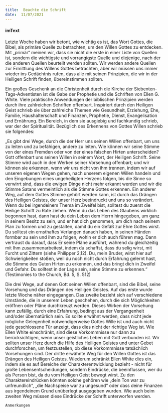 ```yaml
---
title:  Beachte die Schrift
date:  11/07/2021
---
```


#### imText

Letzte Woche haben wir betont, wie wichtig es ist, das Wort Gottes, die Bibel, als primäre Quelle zu betrachten, um den Willen Gottes zu entdecken. Mit „primär“ meinen wir, dass sie nicht die erste in einer Liste von Quellen ist, sondern die wichtigste und vorrangigste Quelle und diejenige, nach der die anderen Quellen beurteilt werden sollten. Wir werden andere Quellen zur Ermittlung des Willens Gottes betrachten, aber wir müssen uns immer wieder ins Gedächtnis rufen, dass alle mit seinen Prinzipien, die wir in der Heiligen Schrift finden, übereinstimmen sollten.

Ein großes Geschenk an die Christenheit durch die Kirche der Siebenten-Tags-Adventisten ist die Gabe der Prophetie und die Schriften von Ellen G. White. Viele praktische Anwendungen der biblischen Prinzipien werden durch ihre zahlreichen Schriften offenbart. Inspiriert durch den Heiligen Geist schrieb sie über zahlreiche Themen wie Gesundheit, Erziehung, Ehe, Familie, Haushalterschaft und Finanzen, Prophetie, Dienst, Evangelisation und Ernährung. Ein Bereich, in dem sie ausgiebig und fachkundig schrieb, war der der Spiritualität. Bezüglich des Erkennens von Gottes Willen schrieb sie folgendes:

„Es gibt drei Wege, durch die der Herr uns seinen Willen offenbart, um uns zu leiten und zu befähigen, andere zu leiten. Wie können wir seine Stimme von der eines Fremden oder von der eines falschen Hirten unterscheiden?
Gott offenbart uns seinen Willen in seinem Wort, der Heiligen Schrift. Seine Stimme wird auch in den Werken seiner Vorsehung offenbart; und wir können sie erkennen, wenn wir uns nicht von ihm trennen, indem wir auf unseren eigenen Wegen gehen, nach unserem eigenen Willen handeln und den Eingebungen eines ungeheiligten Herzens folgen, bis die Sinne so verwirrt sind, dass die ewigen Dinge nicht mehr erkannt werden und wir die Stimme Satans vermeintlich als die Stimme Gottes erkennen.
Ein anderer Weg, auf dem Gottes Stimme gehört werden kann, ist durch das Drängen des Heiligen Geistes, der unser Herz beeindruckt und uns so verändert. Wenn du bei irgendeinem Thema im Zweifel bist, solltest du zuerst die Heilige Schrift zu Rate ziehen. Wenn du das Leben des Glaubens wirklich begonnen hast, dann hast du dein Leben dem Herrn hingegeben, um ganz in seinem Besitz zu sein, und er hat dich genommen, um dich nach seinem Plan zu formen und zu gestalten, damit du ein Gefäß zur Ehre Gottes wirst. Du solltest ein ernsthaftes Verlangen danach haben, in seinen Händen formbar zu sein und ihm zu folgen, wohin er dich auch führen mag. Dann vertraust du darauf, dass Er seine Pläne ausführt, während du gleichzeitig mit Ihm zusammenarbeitest, indem du schaffst, dass du selig wirst, mit Furcht und Zittern (siehe Philipper 2,12). Du, mein Bruder, wirst hier auf Schwierigkeiten stoßen, weil du noch nicht durch Erfahrung gelernt hast, die Stimme des Guten Hirten zu erkennen, und das bringt dich in Zweifel und Gefahr. Du solltest in der Lage sein, seine Stimme zu erkennen.“ (Testimonies to the Church, Bd. 5, S. 512)

Die drei Wege, auf denen Gott seinen Willen offenbart, sind die Bibel, seine Vorsehung und das Drängen des Heiligen Geistes. Auf das erste wurde letzte Woche näher eingegangen. Das zweite bezieht sich auf verschiedene Umstände, die in unserem Leben geschehen, durch die sich Möglichkeiten eröffnen oder Pläne durchkreuzt werden. Dieses Wirken der Vorsehung kann zufällig, durch eine Erfahrung, bedingt aus der Vergangenheit und/oder übernatürlich sein. Es sollte erwähnt werden, dass nicht jede mögliche Gelegenheit notwendigerweise Gottes Wille ist und auch nicht jede geschlossene Tür anzeigt, dass dies nicht der richtige Weg ist. Wie Ellen White einschränkt, sind diese Vorkommnisse nur dann zu berücksichtigen, wenn unser geistliches Leben mit Gott verbunden ist. Wir sollten unser Herz durch die Hilfe des Heiligen Geistes und unter Gebet durchforschen, um festzustellen, ob diese Vorkommnisse tatsächlich Vorsehungen sind.
Der dritte erwähnte Weg für den Willen Gottes ist das Drängen des Heiligen Geistes. Wiederum schränkt Ellen White dies ein, indem sie es auf Bereiche der Charakterentwicklung bezieht - nicht für große Lebensentscheidungen, sondern Eindrücke, die beeinflussen, wer du als Person bist, da du vom Heiligen Geist bewegt wirst. Zu den Charaktereindrücken könnten solche gehören wie „dein Ton war zu unfreundlich“, „die Nachspeise war zu ungesund“ oder dass deine Finanzen aus irgendeinem Grund unüberlegt ausgegeben wurden. Wie auch beim zweiten Weg müssen diese Eindrücke der Schrift unterworfen werden.


`Anmerkungen`
